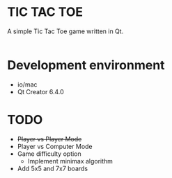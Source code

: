 # TIC TAC TOE
A simple Tic Tac Toe game written in Qt. 

<img scr ="https://github.com/Sumia1479/TTT/blob/main/ezgif.com-gif-maker.gif">

<h1> Development environment </h1>
<ul>  
  <li> io/mac </li>
  <li> Qt Creator 6.4.0 </li>
</ul>

<h1> TODO </h1>

<ul>
  <li> <s> Player vs Player Mode </s> </li>
  <li> Player vs Computer Mode </li>
  <li> Game difficulty option 
      <ul> <li> Implement minimax algorithm </li> </ul>
  </li>
  <li> Add 5x5 and 7x7 boards </li>
</ul>



